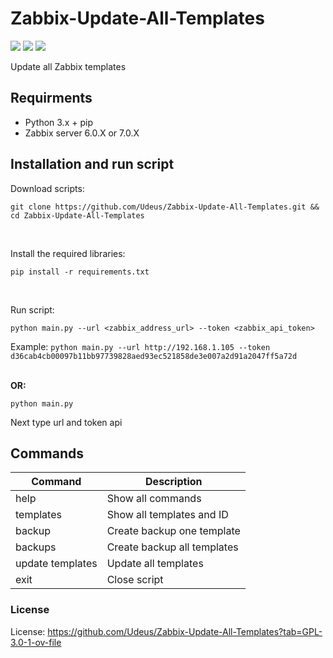 # Zabbix-Update-All-Templates


[![](https://img.shields.io/badge/View-My_Profile-green?logo=GitHub)](https://github.com/Udeus)
[![](https://img.shields.io/badge/View-My_Repositories-blue?logo=GitHub)](https://github.com/Udeus?tab=repositories)
![](https://img.shields.io/github/license/udeus/zabbix-import-hosts)

Update all Zabbix templates

## Requirments
- Python 3.x + pip
- Zabbix server 6.0.X or 7.0.X


## Installation and run script
Download scripts:
```
git clone https://github.com/Udeus/Zabbix-Update-All-Templates.git && cd Zabbix-Update-All-Templates
```
<br>

Install the required libraries:
```python3.12
pip install -r requirements.txt
```
<br>

Run script:
```
python main.py --url <zabbix_address_url> --token <zabbix_api_token>
```
Example:
`
python main.py --url http://192.168.1.105 --token d36cab4cb00097b11bb97739828aed93ec521858de3e007a2d91a2047ff5a72d
`
<br>
<br>

**OR:**

```
python main.py
```
Next type url and token api


## Commands

| Command          | Description                 |
|------------------|-----------------------------|
| help             | Show all commands           |
| templates        | Show all templates and ID   |
| backup           | Create backup one template  |
| backups          | Create backup all templates |
| update templates | Update all templates        |
| exit             | Close script                |

### License

License: https://github.com/Udeus/Zabbix-Update-All-Templates?tab=GPL-3.0-1-ov-file